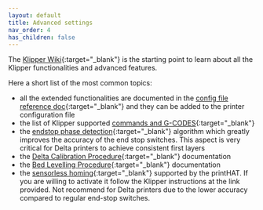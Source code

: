 ```yaml
---
layout: default
title: Advanced settings
nav_order: 4
has_children: false
---
```


The [Klipper Wiki](https://github.com/KevinOConnor/klipper/blob/master/docs/Overview.md){:target="_blank"} is the starting point to learn about all the Klipper functionalities and advanced features.

Here a short list of the most common topics:
- all the extended functionalities are documented in the [config file reference doc](https://www.klipper3d.org/Config_Reference.html){:target="_blank"} and they can be added to the printer configuration file
- the list of Klipper supported [commands and G-CODES](https://github.com/KevinOConnor/klipper/blob/master/docs/G-Codes.md){:target="_blank"}
- the [endstop phase detection](https://github.com/KevinOConnor/klipper/blob/master/docs/Endstop_Phase.md){:target="_blank"} algorithm which greatly improves the accuracy of the end stop switches. This aspect is very critical for Delta printers to achieve consistent first layers
- the [Delta Calibration Procedure](https://github.com/KevinOConnor/klipper/blob/master/docs/Delta_Calibrate.md){:target="_blank"} documentation
- the [Bed Levelling Procedure](https://github.com/KevinOConnor/klipper/blob/master/docs/Bed_Level.md){:target="_blank"} documentation
- the [sensorless homing](https://www.klipper3d.org/TMC_Drivers.html){:target="_blank"} supported by the printHAT. If you are willing to activate it follow the Klipper instructions at the link provided. Not recommend for Delta printers due to the lower accuracy compared to regular end-stop switches.
